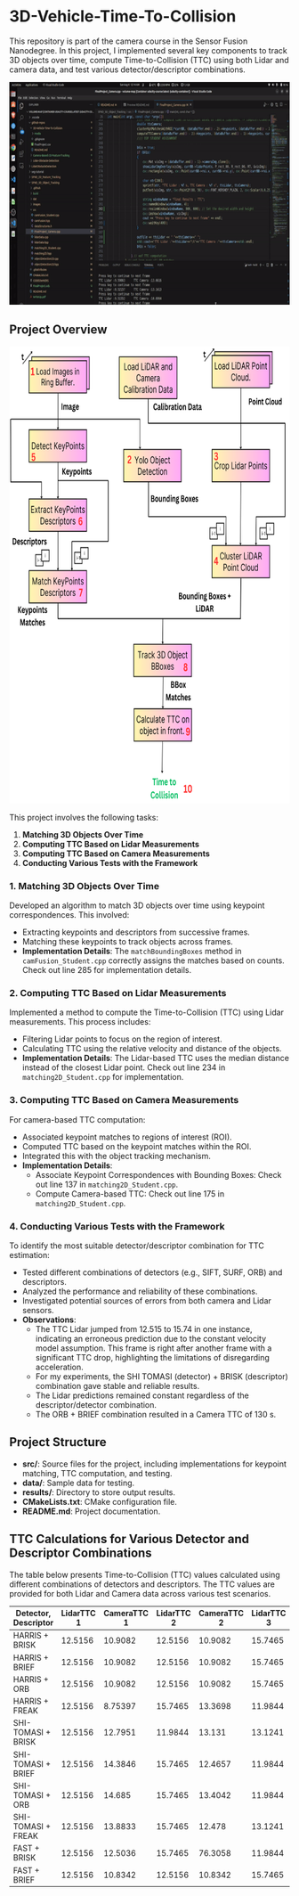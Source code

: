 # 3D-Vehicle-Time-To-Collision

This repository is part of the camera course in the Sensor Fusion Nanodegree. In this project, I implemented several key components to track 3D objects over time, compute Time-to-Collision (TTC) using both Lidar and camera data, and test various detector/descriptor combinations.

<img src="media/demo.gif" width="640" height="400" />

## Project Overview

<img src="media/dataflow.png" width="750" height="820" />


This project involves the following tasks:

1. **Matching 3D Objects Over Time**
2. **Computing TTC Based on Lidar Measurements**
3. **Computing TTC Based on Camera Measurements**
4. **Conducting Various Tests with the Framework**

### 1. Matching 3D Objects Over Time

Developed an algorithm to match 3D objects over time using keypoint correspondences. This involved:

- Extracting keypoints and descriptors from successive frames.
- Matching these keypoints to track objects across frames.
- **Implementation Details**: The `matchBoundingBoxes` method in `camFusion_Student.cpp` correctly assigns the matches based on counts. Check out line 285 for implementation details.

### 2. Computing TTC Based on Lidar Measurements

Implemented a method to compute the Time-to-Collision (TTC) using Lidar measurements. This process includes:

- Filtering Lidar points to focus on the region of interest.
- Calculating TTC using the relative velocity and distance of the objects.
- **Implementation Details**: The Lidar-based TTC uses the median distance instead of the closest Lidar point. Check out line 234 in `matching2D_Student.cpp` for implementation.

### 3. Computing TTC Based on Camera Measurements

For camera-based TTC computation:

- Associated keypoint matches to regions of interest (ROI).
- Computed TTC based on the keypoint matches within the ROI.
- Integrated this with the object tracking mechanism.
- **Implementation Details**: 
  - Associate Keypoint Correspondences with Bounding Boxes: Check out line 137 in `matching2D_Student.cpp`.
  - Compute Camera-based TTC: Check out line 175 in `matching2D_Student.cpp`.

### 4. Conducting Various Tests with the Framework

To identify the most suitable detector/descriptor combination for TTC estimation:

- Tested different combinations of detectors (e.g., SIFT, SURF, ORB) and descriptors.
- Analyzed the performance and reliability of these combinations.
- Investigated potential sources of errors from both camera and Lidar sensors.
- **Observations**:
  - The TTC Lidar jumped from 12.515 to 15.74 in one instance, indicating an erroneous prediction due to the constant velocity model assumption. This frame is right after another frame with a significant TTC drop, highlighting the limitations of disregarding acceleration.
  - For my experiments, the SHI TOMASI (detector) + BRISK (descriptor) combination gave stable and reliable results.
  - The Lidar predictions remained constant regardless of the descriptor/detector combination.
  - The ORB + BRIEF combination resulted in a Camera TTC of 130 s.


## Project Structure

- **src/**: Source files for the project, including implementations for keypoint matching, TTC computation, and testing.
- **data/**: Sample data for testing.
- **results/**: Directory to store output results.
- **CMakeLists.txt**: CMake configuration file.
- **README.md**: Project documentation.

## TTC Calculations for Various Detector and Descriptor Combinations

The table below presents Time-to-Collision (TTC) values calculated using different combinations of detectors and descriptors. The TTC values are provided for both Lidar and Camera data across various test scenarios.

| Detector, Descriptor | LidarTTC 1 | CameraTTC 1 | LidarTTC 2 | CameraTTC 2 | LidarTTC 3 | CameraTTC 3 | LidarTTC 4 | CameraTTC 4 | LidarTTC 5 | CameraTTC 5 | LidarTTC 6 | CameraTTC 6 | LidarTTC 7 | CameraTTC 7 | LidarTTC 8 | CameraTTC 8 | LidarTTC 9 | CameraTTC 9 | LidarTTC 10 | CameraTTC 10 | LidarTTC 11 | CameraTTC 11 | LidarTTC 12 | CameraTTC 12 | LidarTTC 13 | CameraTTC 13 |
|----------------------|------------|-------------|------------|-------------|------------|-------------|------------|-------------|------------|-------------|------------|-------------|------------|-------------|------------|-------------|------------|-------------|-------------|--------------|-------------|--------------|-------------|--------------|-------------|--------------|
| HARRIS + BRISK       | 12.5156    | 10.9082     | 12.5156    | 10.9082     | 15.7465    | -inf        | 13.1241    | 12.9162     | 11.1746    | -inf        | 12.8086    | 11.2142     | 8.95978    | 11.6948     | 9.59863    | 5.6061      | 8.52157    | -13.6263    | 9.51552      | 6.33866      | 9.61241      | 12.7384      | 8.3988      | -inf         | -           | -            |
| HARRIS + BRIEF       | 12.5156    | 10.9082     | 12.5156    | 10.9082     | 15.7465    | 34.7543     | 11.9844    | 12.3379     | 13.1241    | 17.6204     | 11.1746    | 20.5862     | 12.8086    | 11.7414     | 8.95978    | nan         | 9.59863    | 5.6061      | 8.52157      | -13.6263     | 9.51552      | 6.6376       | 9.61241      | 12.5848      | 8.3988      | -inf         |
| HARRIS + ORB         | 12.5156    | 10.9082     | 12.5156    | 10.9082     | 15.7465    | 34.7543     | 13.1241    | 17.6204     | 11.1746    | nan         | 12.8086    | 11.2142     | 8.95978    | 11.1055     | 9.59863    | 5.85828     | 8.52157    | -12.639     | 9.51552      | 6.52962      | 9.61241      | 12.5848      | 8.3988      | -inf         | -           | -            |
| HARRIS + FREAK       | 12.5156    | 8.75397     | 15.7465    | 13.3698     | 11.9844    | 11.9596     | 13.1241    | 12.3725     | 11.1746    | 10.2931     | 12.8086    | 11.8135     | 8.95978    | 11.1055     | 9.59863    | nan         | 8.52157    | -25.2781    | 9.51552      | 6.71705      | 9.61241      | 11.1009      | 8.3988      | -inf         | -           | -            |
| SHI-TOMASI + BRISK   | 12.5156    | 12.7951     | 11.9844    | 13.131      | 13.1241    | 13.2469     | 11.1746    | 11.5712     | 12.8086    | 10.9571     | 8.95978    | 12.2294     | 9.59863    | 12.241      | 8.52157    | 9.94433     | 9.51552    | 10.3242     | 9.61241      | 11.3018      | 8.3988       | 9.18809      | -           | -            | -           | -            |
| SHI-TOMASI + BRIEF   | 12.5156    | 14.3846     | 15.7465    | 12.4657     | 11.9844    | 14.0762     | 13.1241    | 12.3758     | 11.1746    | 12.313      | 12.8086    | 11.4293     | 8.95978    | 11.0187     | 9.59863    | 12.5611     | 8.52157    | 12.8981     | 9.51552      | 12.3789      | 9.61241      | 10.7391      | 8.3988      | 8.36986      | -           | -            |
| SHI-TOMASI + ORB     | 12.5156    | 14.685      | 15.7465    | 13.4042     | 11.9844    | 12.5425     | 13.1241    | 13.0058     | 11.1746    | 13.6717     | 12.8086    | 10.7136     | 8.95978    | 12.2398     | 9.59863    | 11.8767     | 8.52157    | 10.2976     | 9.51552      | 12.8765      | 9.61241      | 9.21193      | 8.3988      | 8.29931      | -           | -            |
| SHI-TOMASI + FREAK   | 12.5156    | 13.8833     | 15.7465    | 12.478      | 13.1241    | 11.376      | 11.1746    | 12.6919     | 12.8086    | 11.1985     | 8.95978    | 12.9405     | 9.59863    | 11.5476     | 8.52157    | 11.1223     | 9.51552    | 10.25       | 9.61241      | 12.3667      | 8.3988       | 7.15473      | -           | -            | -           | -            |
| FAST + BRISK         | 12.5156    | 12.5036     | 15.7465    | 76.3058     | 11.9844    | 12.3866     | 13.1241    | 11.342      | 11.1746    | 13.8902     | 12.8086    | 12.2138     | 8.95978    | 11.6041     | 9.59863    | 12.2391     | 8.52157    | 11.4845     | 9.51552      | 12.24        | 9.61241      | 10.0192      | 8.3988      | 12.5199      | -           | -            |
| FAST + BRIEF         | 12.5156    | 10.8342     | 12.5156    | 10.8342     | 15.7465    | 29.241      | 11.9844    | 11.4441     | 13.1241    | 10.873      | 11.1746    | 13.5741     | 12.8086    | 13.7449     | 8.95978    | 10.7982     | 9.59863    | 10.8914     | 8.52157      | 11.0105      | 9.51552      | 11.3321     
